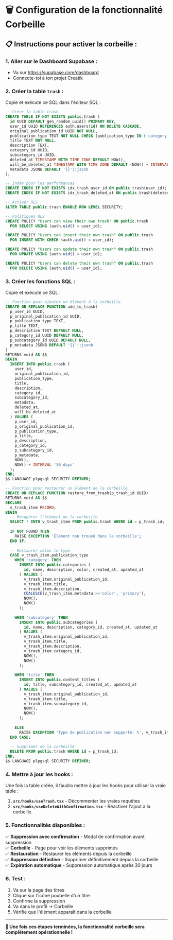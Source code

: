 # 🗑️ Configuration de la fonctionnalité Corbeille

## 📋 **Instructions pour activer la corbeille :**

### **1. Aller sur le Dashboard Supabase :**
- Va sur https://supabase.com/dashboard
- Connecte-toi à ton projet Creatik

### **2. Créer la table `trash` :**

Copie et exécute ce SQL dans l'éditeur SQL :

```sql
-- Créer la table trash
CREATE TABLE IF NOT EXISTS public.trash (
  id UUID DEFAULT gen_random_uuid() PRIMARY KEY,
  user_id UUID REFERENCES auth.users(id) ON DELETE CASCADE,
  original_publication_id UUID NOT NULL,
  publication_type TEXT NOT NULL CHECK (publication_type IN ('category', 'subcategory', 'title')),
  title TEXT NOT NULL,
  description TEXT,
  category_id UUID,
  subcategory_id UUID,
  deleted_at TIMESTAMP WITH TIME ZONE DEFAULT NOW(),
  will_be_deleted_at TIMESTAMP WITH TIME ZONE DEFAULT (NOW() + INTERVAL '30 days'),
  metadata JSONB DEFAULT '{}'::jsonb
);

-- Index pour les performances
CREATE INDEX IF NOT EXISTS idx_trash_user_id ON public.trash(user_id);
CREATE INDEX IF NOT EXISTS idx_trash_deleted_at ON public.trash(deleted_at);

-- Activer RLS
ALTER TABLE public.trash ENABLE ROW LEVEL SECURITY;

-- Politiques RLS
CREATE POLICY "Users can view their own trash" ON public.trash
  FOR SELECT USING (auth.uid() = user_id);

CREATE POLICY "Users can insert their own trash" ON public.trash
  FOR INSERT WITH CHECK (auth.uid() = user_id);

CREATE POLICY "Users can update their own trash" ON public.trash
  FOR UPDATE USING (auth.uid() = user_id);

CREATE POLICY "Users can delete their own trash" ON public.trash
  FOR DELETE USING (auth.uid() = user_id);
```

### **3. Créer les fonctions SQL :**

Copie et exécute ce SQL :

```sql
-- Fonction pour ajouter un élément à la corbeille
CREATE OR REPLACE FUNCTION add_to_trash(
  p_user_id UUID,
  p_original_publication_id UUID,
  p_publication_type TEXT,
  p_title TEXT,
  p_description TEXT DEFAULT NULL,
  p_category_id UUID DEFAULT NULL,
  p_subcategory_id UUID DEFAULT NULL,
  p_metadata JSONB DEFAULT '{}'::jsonb
)
RETURNS void AS $$
BEGIN
  INSERT INTO public.trash (
    user_id,
    original_publication_id,
    publication_type,
    title,
    description,
    category_id,
    subcategory_id,
    metadata,
    deleted_at,
    will_be_deleted_at
  ) VALUES (
    p_user_id,
    p_original_publication_id,
    p_publication_type,
    p_title,
    p_description,
    p_category_id,
    p_subcategory_id,
    p_metadata,
    NOW(),
    NOW() + INTERVAL '30 days'
  );
END;
$$ LANGUAGE plpgsql SECURITY DEFINER;

-- Fonction pour restaurer un élément de la corbeille
CREATE OR REPLACE FUNCTION restore_from_trash(p_trash_id UUID)
RETURNS void AS $$
DECLARE
  v_trash_item RECORD;
BEGIN
  -- Récupérer l'élément de la corbeille
  SELECT * INTO v_trash_item FROM public.trash WHERE id = p_trash_id;
  
  IF NOT FOUND THEN
    RAISE EXCEPTION 'Élément non trouvé dans la corbeille';
  END IF;
  
  -- Restaurer selon le type
  CASE v_trash_item.publication_type
    WHEN 'category' THEN
      INSERT INTO public.categories (
        id, name, description, color, created_at, updated_at
      ) VALUES (
        v_trash_item.original_publication_id,
        v_trash_item.title,
        v_trash_item.description,
        COALESCE(v_trash_item.metadata->>'color', 'primary'),
        NOW(),
        NOW()
      );
      
    WHEN 'subcategory' THEN
      INSERT INTO public.subcategories (
        id, name, description, category_id, created_at, updated_at
      ) VALUES (
        v_trash_item.original_publication_id,
        v_trash_item.title,
        v_trash_item.description,
        v_trash_item.category_id,
        NOW(),
        NOW()
      );
      
    WHEN 'title' THEN
      INSERT INTO public.content_titles (
        id, title, subcategory_id, created_at, updated_at
      ) VALUES (
        v_trash_item.original_publication_id,
        v_trash_item.title,
        v_trash_item.subcategory_id,
        NOW(),
        NOW()
      );
      
    ELSE
      RAISE EXCEPTION 'Type de publication non supporté: %', v_trash_item.publication_type;
  END CASE;
  
  -- Supprimer de la corbeille
  DELETE FROM public.trash WHERE id = p_trash_id;
END;
$$ LANGUAGE plpgsql SECURITY DEFINER;
```

### **4. Mettre à jour les hooks :**

Une fois la table créée, il faudra mettre à jour les hooks pour utiliser la vraie table :

1. **`src/hooks/useTrash.tsx`** - Décommenter les vraies requêtes
2. **`src/hooks/useDeleteWithConfirmation.tsx`** - Réactiver l'ajout à la corbeille

### **5. Fonctionnalités disponibles :**

✅ **Suppression avec confirmation** - Modal de confirmation avant suppression  
✅ **Corbeille** - Page pour voir les éléments supprimés  
✅ **Restauration** - Restaurer les éléments depuis la corbeille  
✅ **Suppression définitive** - Supprimer définitivement depuis la corbeille  
✅ **Expiration automatique** - Suppression automatique après 30 jours  

### **6. Test :**

1. Va sur la page des titres
2. Clique sur l'icône poubelle d'un titre
3. Confirme la suppression
4. Va dans le profil → Corbeille
5. Vérifie que l'élément apparaît dans la corbeille

---

**🚀 Une fois ces étapes terminées, la fonctionnalité corbeille sera complètement opérationnelle !** 